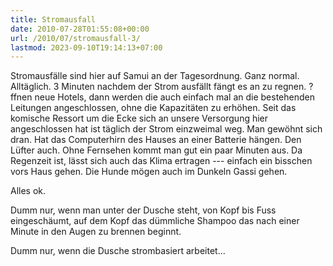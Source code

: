 ```yaml
---
title: Stromausfall
date: 2010-07-28T01:55:08+00:00
url: /2010/07/stromausfall-3/
lastmod: 2023-09-10T19:14:13+07:00
---
```

Stromausfälle sind hier auf Samui an der Tagesordnung. Ganz normal. Alltäglich. 3 Minuten nachdem der Strom ausfällt fängt es an zu regnen. ?ffnen neue Hotels, dann werden die auch einfach mal an die bestehenden Leitungen angeschlossen, ohne die Kapazitäten zu erhöhen. Seit das komische Ressort um die Ecke sich an unsere Versorgung hier angeschlossen hat ist täglich der Strom einzweimal weg. Man gewöhnt sich dran. Hat das Computerhirn des Hauses an einer Batterie hängen. Den Lüfter auch. Ohne Fernsehen kommt man gut ein paar Minuten aus. Da Regenzeit ist, lässt sich auch das Klima ertragen --- einfach ein bisschen vors Haus gehen. Die Hunde mögen auch im Dunkeln Gassi gehen.

Alles ok.

Dumm nur, wenn man unter der Dusche steht, von Kopf bis Fuss eingeschäumt, auf dem Kopf das dümmliche Shampoo das nach einer Minute in den Augen zu brennen beginnt.

Dumm nur, wenn die Dusche strombasiert arbeitet...
